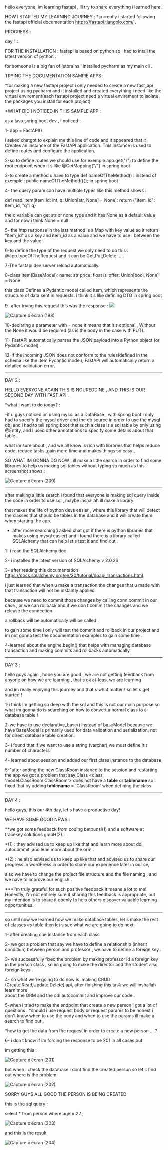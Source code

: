 hello everyone, im learning fastapi , ill try to share everything i learned here.

HOW I STARTED MY LEARNING JOURNEY : *currently i started following the fastapi official documentation https://fastapi.tiangolo.com/  .

PROGRESS :

day 1 : 

FOR THE INSTALLATION : 
fastapi is based on python so i had to intall the latest version of python .

for someone is a big fan of jetbrains i installed pycharm as my main cli .

TRYING THE DOCUMENTATION SAMPlE APPS :

*for making a new fastapi project i only needed to create a new fast_api project using pycharm and it installed and created everything i need like the virtual envirement(each fastapi project need a virtual envirement to isolate the packages you install for each project)

*WHAT DID I NOTICED IN THIS SAMPLE APP :

 as a java spring boot dev , i noticed :

 1- app = FastAPI()  

 i asked chatgpt to explain me this line of code and it appeared that it Creates an instance of the FastAPI application. This instance is used to define routes and configure the application.

 2-so to define routes we should use for exemple app.get("/") to define the root endpoint when it s like @GetMapping("/") in spring boot

 3-to create a method u have to type def nameOfTheMethod() : instead of exemple : public nameOfTheMethod(){}; in spring boot

 4- the query param can have multiple types like this method shows :

   def read_item(item_id: int, q: Union[str, None] = None):
    return {"item_id": item_id, "q": q}


  the q variable can get str or none type and it has None as a default value and for now i think None = null .

5-  the http response in the last method is a Map with key value so it return  "item_id" as a key and item_id as a value and we have to use : between the key and the value

6-to define the type of the request we only need to do this : @app.typeOfTheRequest and it can be Get,Put,Delete ...  .

7-The fastapi dev server  reload automatically.

8-class Item(BaseModel):
    name: str
    price: float
    is_offer: Union[bool, None] = None

this class Defines a Pydantic model called Item, which represents the structure of data sent in requests. i think it s like defining DTO in spring boot


9- after trying this request this was the response :
<img src="C:\Users\Nourdine\Pictures\Screenshots\Capture d’écran (198).png"/>

![Capture d’écran (198)](https://github.com/user-attachments/assets/16df77c1-d696-40be-8e64-8923c16fa6ea)



10-declaring a parameter with = none it means that it s optional , Without the None it would be required (as is the body in the case with PUT).

11- FastAPI automatically parses the JSON payload into a Python object (or Pydantic model) .

12-If the incoming JSON does not conform to the rules(defined in the schema like the Item Pydantic model), FastAPI will automatically return a detailed validation error.


****************************************************************************************

DAY 2 :

HELLO EVERYONE AGAIN THIS IS NOUREDDINE , AND THIS IS OUR SECOND DAY WITH FAST API .

*what i want to do today? :

-if u guys noticed im using mysql as a DataBase , with spring boot i only had to specify the mysql driver and the db source in order to use the mysql db,
and i had to tell spring boot that such a class is a sql table by only using @Entity, and i used other annotations to specify some details about that table .

what im sure about , and we all know is rich with libraries that helps reduce code, reduce tasks ,gain more time and makes things so easy ,

SO WHAT IM GONNA DO NOW  : ill make a little search in order to find some libraries to help us making sql tables without typing so much as 
this screenshot shows :







  ![Capture d’écran (200)](https://github.com/user-attachments/assets/1dc08cbf-8f7a-4862-8a99-5273755e0250)






************************************************

after making a little search i found that everyone is making sql query inside the code in order to use sql , maybe inshallah ill make a library 

that makes the life of python devs easier , where this library that will detect the classes that should be tables in the database and it will create them when starting the app.


* after more searching(i asked chat gpt if there is python libraries  that makes using mysql easier) and i found there is a library called SQLAlchemy that can help let s test it and find out .

1- i read the SQLAlchemy doc 

2- i installed the latest version of  SQLAlchemy v 2.0.36

3- after reading this documentation https://docs.sqlalchemy.org/en/20/tutorial/dbapi_transactions.html 

i just learned that when u make a transaction the changes that u made with that transaction will not be instantly applied 

because we need to commit those changes by calling conn.commit in our case , or we can rollback and if we don t commit the changes and we release the connection

a rollback will be automatically  will be called .

to gain some time i only will test the commit and rollback in our project and im not gonna test the documentation examples to gain some time .

4-learned about the engine.begin() that helps with managing database transaction and making commits and rollbacks automatically

********************************************************************************************************************************

DAY 3 :

hello guys again , hope you are good , we are not getting feedback from anyone on how we are learning , that s ok at-least we are learning 

and im really enjoying this journey and that  s what matter ! so let s get started !

1-i think im getting so deep with the sql and this is not our main purpose  so what im gonna do is searching on how to convert a normal class to a database table !

2-we have to use declarative_base() instead of baseModel because we have BaseModel is primarily used for data validation and serialization, not for direct database table creation.

3- i found that if we want to use a string (varchar) we must define it s number of characters

4- learned about session and added our first class instance to the database

5-"after adding the new ClassRoom instance to the session and restarting the app we got a problem that say Class <class 'model.ClassRoom.ClassRoom'> does not have a __table__ or __tablename__
so i fixed that by adding  __tablename__ = 'ClassRoom' when defining the class


***************************************************************************

DAY 4 :

hello guys, this our 4th day, let s have a productive day!


WE HAVE SOME GOOD NEWS : 

**we got some feedback from coding betounsi(1)  and a software at tracekey solutions gmbH(2) :

*(1) : they advised us to keep up like that and learn more about ddl autocommit ,and lean more about the orm .

*(2) : he also advised us to keep up like that and advised us to share our progress in wordPress in order to share our experience later in our cv,

also we have to change the project file structure and the file naming , and we have to improve our english .

***I'm truly grateful for such positive feedback it means a lot to me! Honestly, I'm not entirely sure if sharing this feedback is appropriate,
but my intention is to share it openly to help others discover valuable learning opportunities.



----------------------------------------------------------------------------------------------------------------
so until now we learned how we make database tables, let s make the rest of classes as table then let s see what we are going to do next.

1- after creating one instance from each class

2- we got a problem that say we have to define a relationship (inherit condition) between person and professor , we have to define a foreign key .

3- we successfully fixed the problem by making professor id a foreign key in the person class , so im going to make the director and the student also foreign keys .

4- so what we're going to  do now is :making CRUD (Create,Read,Update,Delete) api, after finishing this task we will inshallah learn more   
about the ORM  and the ddl autocommit and improve our code .

5-when i tried to make the endpoint that create a new person i got a lot of questions :
  *should i use request body or request params to be honest i don't know when to use the body and when to use the params ill make a search
  to find out .

  *how to get the data from the request in order to create a new person ... ? 


6- i don t know if im forcing the response to be 201 in all cases but 

im getting this :







![Capture d’écran (201)](https://github.com/user-attachments/assets/3dc74d07-46f4-4431-bff8-9a4a84247172)



but when i check  the database i dont find the created person so let s find out where is the problem



![Capture d’écran (202)](https://github.com/user-attachments/assets/92b229c4-279d-43af-a349-18a15f9026b2)



SORRY GUYS ALL GOOD THE PERSON IS BEING CREATED




this is the sql query :

select * from person where age = 22 ; 

![Capture d’écran (203)](https://github.com/user-attachments/assets/7a9fbc66-c731-4984-b3f1-85ce7784557a)


and this is the result





![Capture d’écran (204)](https://github.com/user-attachments/assets/4328b67f-0c49-40fd-aeab-409952c7a595)


